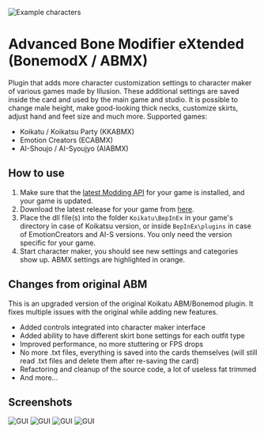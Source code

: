 ![Example characters](https://user-images.githubusercontent.com/39247311/48379579-e6891980-e6d4-11e8-890b-17e3509502ff.png)
# Advanced Bone Modifier eXtended (BonemodX / ABMX)
Plugin that adds more character customization settings to character maker of various games made by Illusion. These additional settings are saved inside the card and used by the main game and studio. It is possible to change male height, make good-looking thick necks, customize skirts, adjust hand and feet size and much more. Supported games:
- Koikatu / Koikatsu Party (KKABMX)
- Emotion Creators (ECABMX)
- AI-Shoujo / AI-Syoujyo (AIABMX)

## How to use 
1. Make sure that the [latest Modding API](https://github.com/ManlyMarco/KKAPI) for your game is installed, and your game is updated.
2. Download the latest release for your game from [here](https://github.com/ManlyMarco/KKABMX/releases/latest).
3. Place the dll file(s) into the folder `Koikatu\BepInEx` in your game's directory in case of Koikatsu version, or inside `BepInEx\plugins` in case of EmotionCreators and AI-S versions. You only need the version specific for your game.
4. Start character maker, you should see new settings and categories show up. ABMX settings are highlighted in orange.

## Changes from original ABM
This is an upgraded version of the original Koikatu ABM/Bonemod plugin. It fixes multiple issues with the original while adding new features.
- Added controls integrated into character maker interface
- Added ability to have different skirt bone settings for each outfit type
- Improved performance, no more stuttering or FPS drops
- No more .txt files, everything is saved into the cards themselves (will still read .txt files and delete them after re-saving the card)
- Refactoring and cleanup of the source code, a lot of useless fat trimmed
- And more...

## Screenshots
![GUI](https://user-images.githubusercontent.com/39247311/48955340-b734a100-ef4d-11e8-9c23-25d321812e2f.png)
![GUI](https://user-images.githubusercontent.com/39247311/48379580-e6891980-e6d4-11e8-91f5-4702c1af1fa2.png)
![GUI](https://user-images.githubusercontent.com/39247311/48379581-e6891980-e6d4-11e8-8253-21feed5ac6cb.png)
![GUI](https://user-images.githubusercontent.com/39247311/65235718-79ee6080-dad7-11e9-87ff-366ef4d5101a.PNG)
